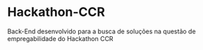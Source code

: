 # Hackathon-CCR
Back-End desenvolvido para a busca de soluções na questão de empregabilidade do Hackathon CCR
